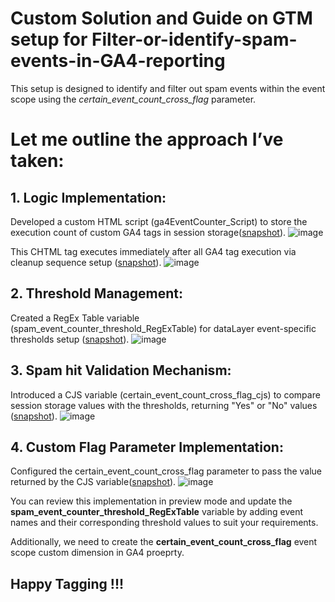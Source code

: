 # Custom Solution and Guide on GTM setup for Filter-or-identify-spam-events-in-GA4-reporting
This setup is designed to identify and filter out spam events within the event scope using the _certain_event_count_cross_flag_ parameter.

# Let me outline the approach I’ve taken:

## 1. Logic Implementation:
Developed a custom HTML script (ga4EventCounter_Script) to store the execution count of custom GA4 tags in session storage([snapshot]([url](https://prnt.sc/zCkrJnOoc_jz))). 
![image](https://github.com/user-attachments/assets/8b9527f5-944c-4143-b49e-dde34772a987)

This CHTML tag executes immediately after all GA4 tag execution via cleanup sequence setup ([snapshot]([url](https://prnt.sc/cdBMfzR6PY_5))). 
![image](https://github.com/user-attachments/assets/01569ff8-e883-41d4-a77a-70c227b26b62)

## 2. Threshold Management:
Created a RegEx Table variable (spam_event_counter_threshold_RegExTable) for dataLayer event-specific thresholds setup ([snapshot]([url](https://prnt.sc/LYYVVs7pF1Ho))). 
![image](https://github.com/user-attachments/assets/db0f78e0-f073-4f5e-a89a-bff43a66c08b)

## 3. Spam hit Validation Mechanism:
Introduced a CJS variable (certain_event_count_cross_flag_cjs) to compare session storage values with the thresholds, returning "Yes" or "No" values ([snapshot]([url](https://prnt.sc/NiM4WH2J1k-0))).
![image](https://github.com/user-attachments/assets/2f9023a6-073b-4ef9-a90c-7f77f706e195)

## 4. Custom Flag Parameter Implementation:
Configured the certain_event_count_cross_flag parameter to pass the value returned by the CJS variable([snapshot]([url](https://prnt.sc/xsLG3ngegliT))).
![image](https://github.com/user-attachments/assets/46cc0662-20e0-4295-bbf1-f79058336cfc)

You can review this implementation in preview mode and update the **spam_event_counter_threshold_RegExTable** variable by adding event names and their corresponding threshold values to suit your requirements. 

Additionally, we need to create the **certain_event_count_cross_flag** event scope custom dimension in GA4 proeprty. 

## Happy Tagging !!!


